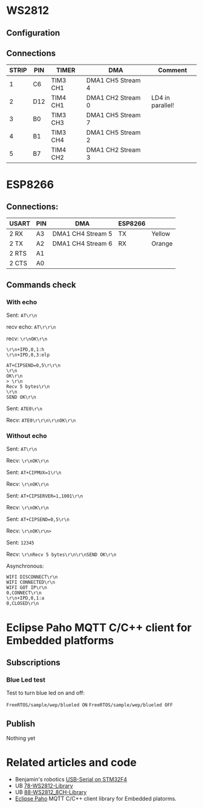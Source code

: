 
# WS2812

## Configuration

## Connections

| STRIP | PIN | TIMER    | DMA               | Comment          |
| ----- | --- | -------- | ----------------- | ---------------- |
|     1 | C6  | TIM3 CH1 | DMA1 CH5 Stream 4 |                  |
|     2 | D12 | TIM4 CH1 | DMA1 CH2 Stream 0 | LD4 in parallel! |
|     3 | B0  | TIM3 CH3 | DMA1 CH5 Stream 7 |                  |
|     4 | B1  | TIM3 CH4 | DMA1 CH5 Stream 2 |                  |
|     5 | B7  | TIM4 CH2 | DMA1 CH2 Stream 3 |                  |

# ESP8266

## Connections:

| USART | PIN | DMA               | ESP8266 |         |
| ----- | --- | ----------------- | ------- | ------- |
| 2 RX  | A3  | DMA1 CH4 Stream 5 | TX      | Yellow  |
| 2 TX  | A2  | DMA1 CH4 Stream 6 | RX      | Orange  |
| 2 RTS | A1  |                   |         |         |
| 2 CTS | A0  |                   |         |         |

## Commands check

### With echo

Sent:
`AT\r\n`

recv echo:
`AT\r\r\n`

recv:
`\r\nOK\r\n`

```
\r\n+IPD,0,1:h
\r\n+IPD,0,3:elp
```

```
AT+CIPSEND=0,5\r\r\n
\r\n
OK\r\n
> \r\n
Recv 5 bytes\r\n
\r\n
SEND OK\r\n
```

Sent: 
`ATE0\r\n`

Recv:
`ATE0\r\r\n\r\nOK\r\n`

### Without echo

Sent:
`AT\r\n`

Recv:
`\r\nOK\r\n`

Sent:
`AT+CIPMUX=1\r\n`

Recv:
`\r\nOK\r\n`

Sent:
`AT+CIPSERVER=1,1001\r\n`

Recv:
`\r\nOK\r\n`

Sent:
`AT+CIPSEND=0,5\r\n`

Recv:
`\r\nOK\r\n> `

Sent:
`12345`

Recv:
`\r\nRecv 5 bytes\r\n\r\nSEND OK\r\n`

Asynchronous:
```
WIFI DISCONNECT\r\n
WIFI CONNECTED\r\n
WIFI GOT IP\r\n
0,CONNECT\r\n
\r\n+IPD,0,1:a
0,CLOSED\r\n
```

# Eclipse Paho MQTT C/C++ client for Embedded platforms

## Subscriptions

### Blue Led test

Test to turn blue led on and off:

`FreeRTOS/sample/wep/blueled ON`
`FreeRTOS/sample/wep/blueled OFF`

## Publish

Nothing yet

# Related articles and code

- Benjamin's robotics [USB-Serial on STM32F4](http://vedder.se/2012/07/usb-serial-on-stm32f4/)
- UB [78-WS2812-Library](http://mikrocontroller.bplaced.net/wordpress/?page_id=3665)
- UB [88-WS2812_8CH-Library](http://mikrocontroller.bplaced.net/wordpress/?page_id=4204)
- [Eclipse Paho](http://eclipse.org/paho) MQTT C/C++ client library for Embedded platorms.
